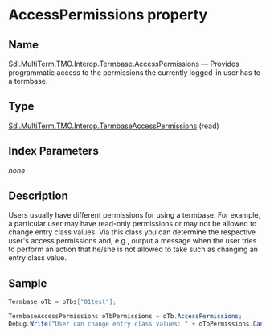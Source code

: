 #  AccessPermissions property

## Name

Sdl.MultiTerm.TMO.Interop.Termbase.AccessPermissions —          Provides programmatic access to the permissions the currently logged-in user has to a termbase.

## Type
[Sdl.MultiTerm.TMO.Interop.TermbaseAccessPermissions](Sdl.MultiTerm.TMO.Interop.TermbaseAccessPermissions.md)
(read)


## Index Parameters
*none*

## Description

Users usually have different permissions for using a termbase. For example, a particular user may have read-only permissions or may not be allowed to change entry class values. Via this class you can determine the respective user's access permissions and, e.g., output a message when the user tries to perform an action that he/she is not allowed to take such as changing an entry class value.


## Sample


```cs
Termbase oTb = oTbs["01test"];

TermbaseAccessPermissions oTbPermissions = oTb.AccessPermissions;
Debug.Write("User can change entry class values: " + oTbPermissions.CanChangeEntryClass);
```

